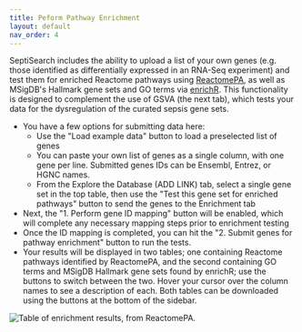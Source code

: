 ```yaml
---
title: Peform Pathway Enrichment
layout: default
nav_order: 4
---
```


SeptiSearch includes the ability to upload a list of your own genes (e.g. those
identified as differentially expressed in an RNA-Seq experiment) and test them
for enriched Reactome pathways using
[ReactomePA](https://bioconductor.org/packages/ReactomePA), as well as MSigDB's
Hallmark gene sets and GO terms via
[enrichR](https://cran.r-project.org/package=enrichR). This functionality is
designed to complement the use of GSVA (the next tab), which tests your data for
the dysregulation of the curated sepsis gene sets.

- You have a few options for submitting data here:
    - Use the "Load example data" button to load a preselected list of genes
    - You can paste your own list of genes as a single column, with one gene per
      line. Submitted genes IDs can be Ensembl, Entrez, or HGNC names.
    - From the Explore the Database (ADD LINK) tab, select a
      single gene set in the top table, then use the "Test this gene set for
      enriched pathways" button to send the genes to the Enrichment tab
- Next, the "1. Perform gene ID mapping" button will be enabled, which will
  complete any necessary mapping steps prior to enrichment testing
- Once the ID mapping is completed, you can hit the "2. Submit genes for pathway
  enrichment" button to run the tests.
- Your results will be displayed in two tables; one containing Reactome pathways
  identified by ReactomePA, and the second containing GO terms and MSigDB
  Hallmark gene sets found by enrichR; use the buttons to switch between the
  two. Hover your cursor over the column names to see a description of each.
  Both tables can be downloaded using the buttons at the bottom of the
  sidebar.

![Table of enrichment results, from ReactomePA.](../../assets/images/t6.png)  
